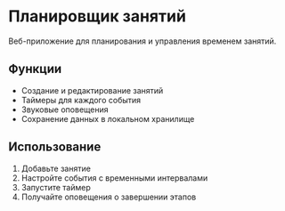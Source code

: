 # Планировщик занятий

Веб-приложение для планирования и управления временем занятий.

## Функции

- Создание и редактирование занятий
- Таймеры для каждого события
- Звуковые оповещения
- Сохранение данных в локальном хранилище

## Использование

1. Добавьте занятие
2. Настройте события с временными интервалами
3. Запустите таймер
4. Получайте оповещения о завершении этапов